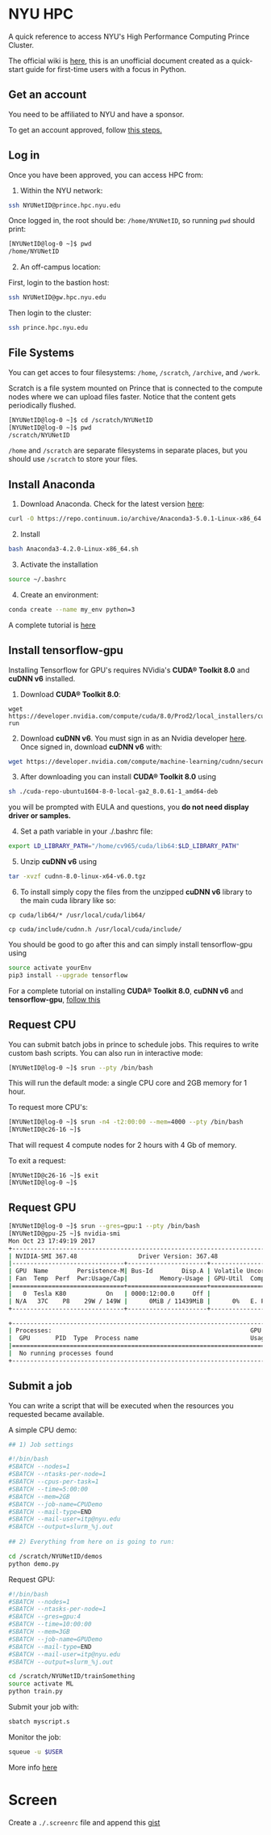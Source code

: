 # NYU HPC

A quick reference to access NYU's High Performance Computing Prince Cluster.

The official wiki is [here](https://wikis.nyu.edu/display/NYUHPC/Clusters+-+Prince), this is an unofficial document created as a quick-start guide for first-time users with a focus in Python.

## Get an account

You need to be affiliated to NYU and have a sponsor. 

To get an account approved, follow [this steps.](https://wikis.nyu.edu/display/NYUHPC/Requesting+an+HPC+account+with+IIQ)

## Log in

Once you have been approved, you can access HPC from:

 1. Within the NYU network:

```bash
ssh NYUNetID@prince.hpc.nyu.edu
```

Once logged in, the root should be:
`/home/NYUNetID`, so running `pwd` should print:

```bash
[NYUNetID@log-0 ~]$ pwd
/home/NYUNetID
```

2. An off-campus location:

First, login to the bastion host:

```bash
ssh NYUNetID@gw.hpc.nyu.edu
```

Then login to the cluster:

```bash
ssh prince.hpc.nyu.edu
```

## File Systems

You can get acces to four filesystems: `/home`, `/scratch`, `/archive`, and `/work`.

Scratch is a file system mounted on Prince that is connected to the compute nodes where we can upload files faster. Notice that the content gets periodically flushed.

```bash
[NYUNetID@log-0 ~]$ cd /scratch/NYUNetID
[NYUNetID@log-0 ~]$ pwd
/scratch/NYUNetID
```

`/home` and `/scratch` are separate filesystems in separate places, but you should use `/scratch` to store your files.

## Install Anaconda

1. Download Anaconda. Check for the latest version [here](https://www.anaconda.com/download/#linux):

```bash
curl -O https://repo.continuum.io/archive/Anaconda3-5.0.1-Linux-x86_64.sh
```

2. Install

```bash
bash Anaconda3-4.2.0-Linux-x86_64.sh
```

3. Activate the installation

```bash
source ~/.bashrc
```

4. Create an environment:

```bash
conda create --name my_env python=3
```

A complete tutorial is [here](https://www.digitalocean.com/community/tutorials/how-to-install-the-anaconda-python-distribution-on-ubuntu-16-04)

## Install tensorflow-gpu

Installing Tensorflow for GPU's requires NVidia's **CUDA® Toolkit 8.0** and **cuDNN v6** installed.

1. Download **CUDA® Toolkit 8.0**: 

```
wget https://developer.nvidia.com/compute/cuda/8.0/Prod2/local_installers/cuda_8.0.61_375.26_linux-run
```

2. Download **cuDNN v6**. You must sign in as an Nvidia developer [here](https://developer.nvidia.com/rdp/cudnn-download). Once signed in, download **cuDNN v6** with:

```bash
wget https://developer.nvidia.com/compute/machine-learning/cudnn/secure/v6/prod/8.0_20170307/cudnn-8.0-linux-x64-v6.0-tgz
```

3. After downloading you can install **CUDA® Toolkit 8.0** using 

```bash
sh ./cuda-repo-ubuntu1604-8-0-local-ga2_8.0.61-1_amd64-deb
``` 
you will be prompted with EULA and questions, you **do not need display driver or samples.**

4. Set a path variable in your ./.bashrc file:

```bash
export LD_LIBRARY_PATH="/home/cv965/cuda/lib64:$LD_LIBRARY_PATH"
```

5. Unzip **cuDNN v6** using 

```bash
tar -xvzf cudnn-8.0-linux-x64-v6.0.tgz
```

6. To install simply copy the files from the unzipped **cuDNN v6** library to the main cuda library like so:

```
cp cuda/lib64/* /usr/local/cuda/lib64/
```
```
cp cuda/include/cudnn.h /usr/local/cuda/include/
```

You should be good to go after this and can simply install tensorflow-gpu using 

```bash
source activate yourEnv
pip3 install --upgrade tensorflow
``` 

For a complete tutorial on installing **CUDA® Toolkit 8.0**, **cuDNN v6** and **tensorflow-gpu**, [follow this](https://medium.com/@acrosson/installing-nvidia-cuda-cudnn-tensorflow-and-keras-69bbf33dce8a) 

## Request CPU

You can submit batch jobs in prince to schedule jobs. This requires to write custom bash scripts. You can also run in interactive mode:

```bash 
[NYUNetID@log-0 ~]$ srun --pty /bin/bash
```

This will run the default mode: a single CPU core and 2GB memory for 1 hour.

To request more CPU's:

```bash
[NYUNetID@log-0 ~]$ srun -n4 -t2:00:00 --mem=4000 --pty /bin/bash
[NYUNetID@c26-16 ~]$ 
```
That will request 4 compute nodes for 2 hours with 4 Gb of memory.


To exit a request:
```
[NYUNetID@c26-16 ~]$ exit
[NYUNetID@log-0 ~]$
```

## Request GPU

```bash
[NYUNetID@log-0 ~]$ srun --gres=gpu:1 --pty /bin/bash
[NYUNetID@gpu-25 ~]$ nvidia-smi
Mon Oct 23 17:49:19 2017
+-----------------------------------------------------------------------------+
| NVIDIA-SMI 367.48                 Driver Version: 367.48                    |
|-------------------------------+----------------------+----------------------+
| GPU  Name        Persistence-M| Bus-Id        Disp.A | Volatile Uncorr. ECC |
| Fan  Temp  Perf  Pwr:Usage/Cap|         Memory-Usage | GPU-Util  Compute M. |
|===============================+======================+======================|
|   0  Tesla K80           On   | 0000:12:00.0     Off |                    0 |
| N/A   37C    P8    29W / 149W |      0MiB / 11439MiB |      0%   E. Process |
+-------------------------------+----------------------+----------------------+

+-----------------------------------------------------------------------------+
| Processes:                                                       GPU Memory |
|  GPU       PID  Type  Process name                               Usage      |
|=============================================================================|
|  No running processes found                                                 |
+-----------------------------------------------------------------------------+
```


## Submit a job

You can write a script that will be executed when the resources you requested became available.

A simple CPU demo:

```bash
## 1) Job settings

#!/bin/bash
#SBATCH --nodes=1
#SBATCH --ntasks-per-node=1
#SBATCH --cpus-per-task=1
#SBATCH --time=5:00:00
#SBATCH --mem=2GB
#SBATCH --job-name=CPUDemo
#SBATCH --mail-type=END
#SBATCH --mail-user=itp@nyu.edu
#SBATCH --output=slurm_%j.out
  
## 2) Everything from here on is going to run:

cd /scratch/NYUNetID/demos
python demo.py
```

Request GPU:

```bash
#!/bin/bash
#SBATCH --nodes=1
#SBATCH --ntasks-per-node=1
#SBATCH --gres=gpu:4
#SBATCH --time=10:00:00
#SBATCH --mem=3GB
#SBATCH --job-name=GPUDemo
#SBATCH --mail-type=END
#SBATCH --mail-user=itp@nyu.edu
#SBATCH --output=slurm_%j.out

cd /scratch/NYUNetID/trainSomething
source activate ML
python train.py
```

Submit your job with:

```bash
sbatch myscript.s
```

Monitor the job:

```bash
squeue -u $USER
```

More info [here](https://wikis.nyu.edu/display/NYUHPC/Submitting+jobs+with+sbatch)

# Screen

Create a `./.screenrc` file and append this [gist](https://gist.github.com/joaopizani/2718397)